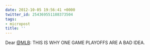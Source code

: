 ```yaml
---
date: 2012-10-05 19:56:41 +0000
twitter_id: 254369551188373504
tags:
- micropost
title: ''
---
```


Dear [@MLB](https://twitter.com/MLB): THIS IS WHY ONE GAME PLAYOFFS ARE A BAD IDEA.
